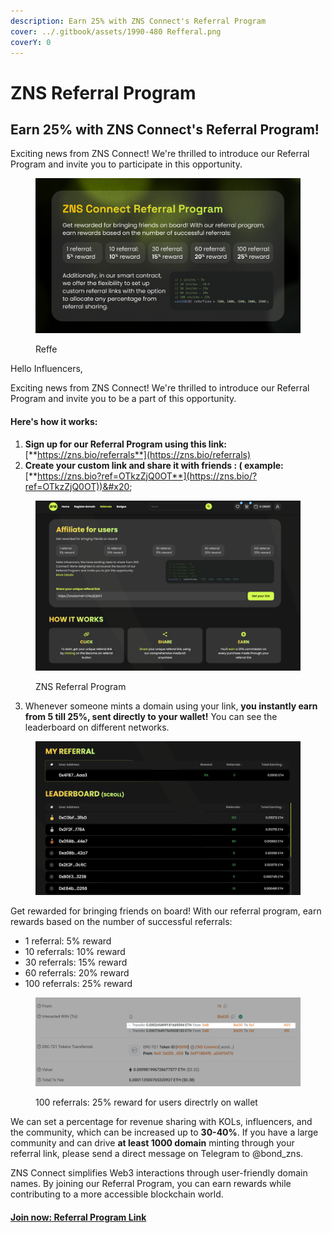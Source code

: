 ```yaml
---
description: Earn 25% with ZNS Connect's Referral Program
cover: ../.gitbook/assets/1990-480 Refferal.png
coverY: 0
---
```


# ZNS Referral Program

## Earn 25% with ZNS Connect's Referral Program!

Exciting news from ZNS Connect! We're thrilled to introduce our Referral Program and invite you to participate in this opportunity.

<figure><img src="../.gitbook/assets/Affiliate Program.png" alt=""><figcaption><p>Reffe</p></figcaption></figure>

Hello Influencers,

Exciting news from ZNS Connect! We're thrilled to introduce our Referral Program and invite you to be a part of this opportunity.

#### **Here's how it works:**

1. **Sign up for our Referral Program using this link:** [**https://zns.bio/referrals**](https://zns.bio/referrals)
2. **Create your custom link and share it with friends : ( example:**[ ](https://zns.bio/?ref=OTkzZjQ0OT)[**https://zns.bio?ref=OTkzZjQ0OT**](https://zns.bio/?ref=OTkzZjQ0OT))&#x20;

<figure><img src="../.gitbook/assets/Screenshot 2024-08-14 at 12.47.54.png" alt=""><figcaption><p>ZNS Referral Program</p></figcaption></figure>

3. Whenever someone mints a domain using your link, **you instantly earn from 5 till 25%, sent directly to your wallet!** You can see the leaderboard on different networks.&#x20;

<figure><img src="../.gitbook/assets/Screenshot 2024-08-14 at 12.48.35.png" alt=""><figcaption></figcaption></figure>

Get rewarded for bringing friends on board! With our referral program, earn rewards based on the number of successful referrals:

* 1 referral: 5% reward
* 10 referrals: 10% reward
* 30 referrals: 15% reward
* 60 referrals: 20% reward
* 100 referrals: 25% reward

<figure><img src="../.gitbook/assets/Screenshot 2024-06-26 at 15.32.38.png" alt=""><figcaption><p>100 referrals: 25% reward for users directrly on wallet</p></figcaption></figure>

We can set a percentage for revenue sharing with KOLs, influencers, and the community, which can be increased up to **30-40%**. If you have a large community and can drive **at least 1000 domain** minting through your referral link, please send a direct message on Telegram to @bond\_zns.

ZNS Connect simplifies Web3 interactions through user-friendly domain names. By joining our Referral Program, you can earn rewards while contributing to a more accessible blockchain world.

#### [Join now: Referral Program Link](https://zns.bio/referrals)
